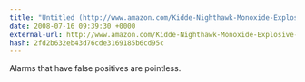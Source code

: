 ```yaml
---
title: "Untitled (http://www.amazon.com/Kidde-Nighthawk-Monoxide-Explosive-KN-COEG-3/dp/B0002EVNJ6?tag=533633855-20)"
date: 2008-07-16 09:39:30 +0000
external-url: http://www.amazon.com/Kidde-Nighthawk-Monoxide-Explosive-KN-COEG-3/dp/B0002EVNJ6?tag=533633855-20
hash: 2fd2b632eb43d76cde3169185b6cd95c
---
```


Alarms that have false positives are pointless. 
